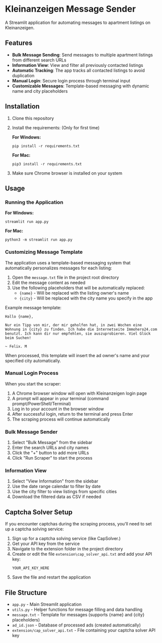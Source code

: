 # Kleinanzeigen Message Sender

A Streamlit application for automating messages to apartment listings on Kleinanzeigen.

## Features

- **Bulk Message Sending**: Send messages to multiple apartment listings from different search URLs
- **Information View**: View and filter all previously contacted listings
- **Automatic Tracking**: The app tracks all contacted listings to avoid duplication
- **Manual Login**: Secure login process through terminal input
- **Customizable Messages**: Template-based messaging with dynamic name and city placeholders

## Installation

1. Clone this repository
2. Install the requirements: (Only for first time)

   **For Windows:**
   ```
   pip install -r requirements.txt
   ```

   **For Mac:**
   ```
   pip3 install -r requirements.txt
   ```

3. Make sure Chrome browser is installed on your system

## Usage

### Running the Application

**For Windows:**
```
streamlit run app.py
```

**For Mac:**
```
python3 -m streamlit run app.py
```

### Customizing Message Template

The application uses a template-based messaging system that automatically personalizes messages for each listing:

1. Open the `message.txt` file in the project root directory
2. Edit the message content as needed
3. Use the following placeholders that will be automatically replaced:
   - `{name}` - Will be replaced with the listing owner's name
   - `{city}` - Will be replaced with the city name you specify in the app

Example message template:
```
Hallo {name},

Nur ein Tipp von mir, der mir geholfen hat, in zwei Wochen eine Wohnung in {city} zu finden. Ich habe die Internetseite Immohero24.com benutzt. Ich kann dir nur empfehlen, sie auszuprobieren. Viel Glück beim Suchen!

~ Felix. M
```

When processed, this template will insert the ad owner's name and your specified city automatically.

### Manual Login Process

When you start the scraper:
1. A Chrome browser window will open with Kleinanzeigen login page
2. A prompt will appear in your terminal (command prompt/PowerShell/Terminal)
3. Log in to your account in the browser window
4. After successful login, return to the terminal and press Enter
5. The scraping process will continue automatically

### Bulk Message Sender

1. Select "Bulk Message" from the sidebar
2. Enter the search URLs and city names
3. Click the "+" button to add more URLs
4. Click "Run Scraper" to start the process

### Information View

1. Select "View Information" from the sidebar
2. Use the date range calendar to filter by date
3. Use the city filter to view listings from specific cities
4. Download the filtered data as CSV if needed

## Captcha Solver Setup

If you encounter captchas during the scraping process, you'll need to set up a captcha solving service:

1. Sign up for a captcha solving service (like CapSolver.)
2. Get your API key from the service
3. Navigate to the extension folder in the project directory
4. Create or edit the file `extension\cap_solver_api.txt` and add your API key:
   ```
   YOUR_API_KEY_HERE
   ```
5. Save the file and restart the application

## File Structure

- `app.py` - Main Streamlit application
- `utils.py` - Helper functions for message filling and data handling
- `message.txt` - Template for messages (supports {name} and {city} placeholders)
- `ad_id.json` - Database of processed ads (created automatically)
- `extension/cap_solver_api.txt` - File containing your captcha solver API key 